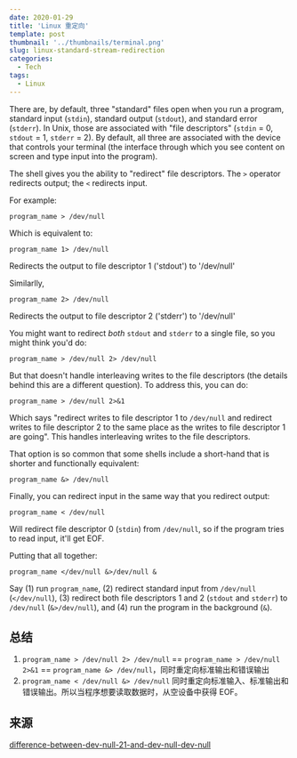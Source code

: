 ```yaml
---
date: 2020-01-29
title: 'Linux 重定向'
template: post
thumbnail: '../thumbnails/terminal.png'
slug: linux-standard-stream-redirection
categories:
  - Tech
tags:
  - Linux
---
```




There are, by default, three "standard" files open when you run a program, standard input (`stdin`), standard output (`stdout`), and standard error (`stderr`). In Unix, those are associated with "file descriptors" (`stdin` = 0, `stdout` = 1, `stderr` = 2). By default, all three are associated with the device that controls your terminal (the interface through which you see content on screen and type input into the program).

The shell gives you the ability to "redirect" file descriptors. The `>` operator redirects output; the `<` redirects input.

For example:

```shell
program_name > /dev/null
```

Which is equivalent to:

```shell
program_name 1> /dev/null
```

Redirects the output to file descriptor 1 ('stdout') to '/dev/null'

Similarlly,

```shell
program_name 2> /dev/null
```

Redirects the output to file descriptor 2 ('stderr') to '/dev/null'

You might want to redirect *both* `stdout` and `stderr` to a single file, so you might think you'd do:

```shell
program_name > /dev/null 2> /dev/null
```

But that doesn't handle interleaving writes to the file descriptors (the details behind this are a different question). To address this, you can do:

```shell
program_name > /dev/null 2>&1
```

Which says "redirect writes to file descriptor 1 to `/dev/null` and redirect writes to file descriptor 2 to the same place as the writes to file descriptor 1 are going". This handles interleaving writes to the file descriptors.

That option is so common that some shells include a short-hand that is shorter and functionally equivalent:

```shell
program_name &> /dev/null
```

Finally, you can redirect input in the same way that you redirect output:

```shell
program_name < /dev/null
```

Will redirect file descriptor 0 (`stdin`) from `/dev/null`, so if the program tries to read input, it'll get EOF.

Putting that all together:

```shell
program_name </dev/null &>/dev/null &
```

Say (1) run `program_name`, (2) redirect standard input from `/dev/null` (`</dev/null`), (3) redirect both file descriptors 1 and 2 (`stdout` and `stderr`) to `/dev/null` (`&>/dev/null`), and (4) run the program in the background (`&`).

## 总结

1. `program_name > /dev/null 2> /dev/null` == `program_name > /dev/null 2>&1` == `program_name &> /dev/null`，同时重定向标准输出和错误输出
2. `program_name < /dev/null &> /dev/null` 同时重定向标准输入、标准输出和错误输出。所以当程序想要读取数据时，从空设备中获得 EOF。



## 来源

[difference-between-dev-null-21-and-dev-null-dev-null](https://unix.stackexchange.com/questions/497207/difference-between-dev-null-21-and-dev-null-dev-null)